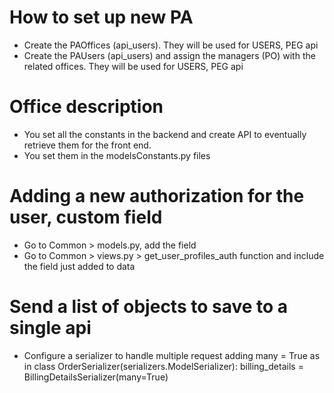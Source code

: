 # How to set up new PA
- Create the PAOffices (api_users). They will be used for USERS, PEG api
- Create the PAUsers (api_users) and assign the managers (PO) with the related offices. They will be used for USERS, PEG api



# Office description
- You set all the constants in the backend and create API to eventually retrieve them for the front end.
- You set them in the modelsConstants.py files

# Adding a new authorization for the user, custom field
- Go to Common > models.py, add the field
- Go to Common > views.py > get_user_profiles_auth function and include the field just added to data








# Send a list of objects to save to a single api
- Configure a serializer to handle multiple request adding many = True as in 
  class OrderSerializer(serializers.ModelSerializer):
    billing_details = BillingDetailsSerializer(many=True)